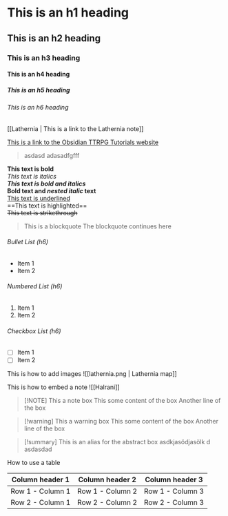 # This is an h1 heading

## This is an h2 heading

### This is an h3 heading

#### This is an h4 heading

##### This is an h5 heading

###### This is an h6 heading

[[Lathernia | This is a link to the Lathernia note]]

[This is a link to the Obsidian TTRPG Tutorials website](https://obsidianttrpgtutorials.com/Obsidian+TTRPG+Tutorials/Getting+Started/Getting+Started)

> asdasd
> adasadfgfff

**This text is bold**  
_This text is italics_  
**_This text is bold and italics_**  
**Bold text and _nested italic_ text**  
<u>This text is underlined</u>  
==This text is highlighted==  
~~This text is strikethrough~~

> This is a blockquote
> The blockquote continues here

###### Bullet List (h6)

- Item 1
- Item 2

###### Numbered List (h6)

1. Item 1
2. Item 2

###### Checkbox List (h6)

- [ ] Item 1
- [ ] Item 2

This is how to add images
![[lathernia.png | Lathernia map]]

This is how to embed a note
![[Halrani]]

> [!NOTE] This a note box
> This some content of the box
> Another line of the box

> [!warning] This a warning box
> This some content of the box
> Another line of the box

> [!summary] This is an alias for the abstract box
> asdkjasödjasölk d
> asdasdad

How to use a table

| Column header 1  | Column header 2  | Column header 3  |
| ---------------- | ---------------- | ---------------- |
| Row 1 - Column 1 | Row 1 - Column 2 | Row 1 - Column 3 |
| Row 2 - Column 1 | Row 2 - Column 2 | Row 2 - Column 3 |
